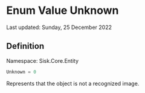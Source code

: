 # Enum Value Unknown
Last updated: Sunday, 25 December 2022

## Definition
Namespace: Sisk.Core.Entity

```csharp
Unknown = 0
```

Represents that the object is not a recognized image.

